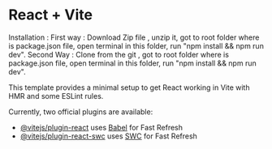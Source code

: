 # React + Vite

Installation : First way : Download Zip file , unzip it, got to root folder where is package.json file, open terminal in this folder, run "npm install && npm run dev".
Second Way : Clone from the git , got to root folder where is package.json file, open terminal in this folder, run "npm install && npm run dev".

This template provides a minimal setup to get React working in Vite with HMR and some ESLint rules.

Currently, two official plugins are available:

- [@vitejs/plugin-react](https://github.com/vitejs/vite-plugin-react/blob/main/packages/plugin-react/README.md) uses [Babel](https://babeljs.io/) for Fast Refresh
- [@vitejs/plugin-react-swc](https://github.com/vitejs/vite-plugin-react-swc) uses [SWC](https://swc.rs/) for Fast Refresh
